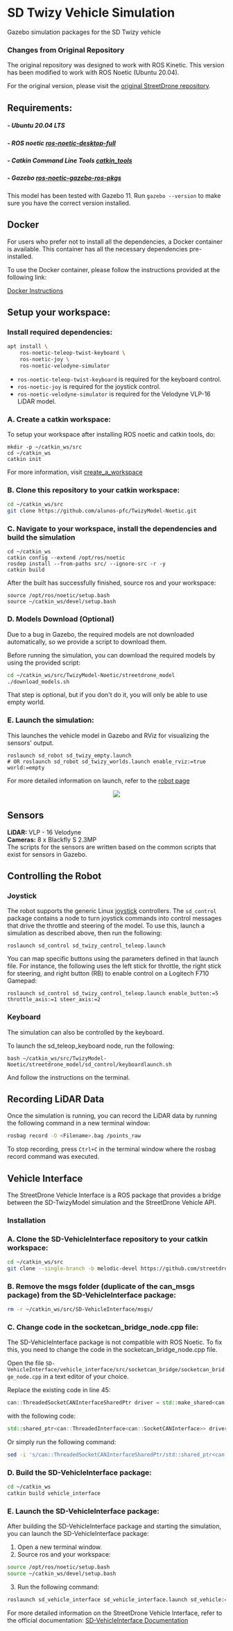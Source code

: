 # SD Twizy Vehicle Simulation

Gazebo simulation packages for the SD Twizy vehicle

### Changes from Original Repository

The original repository was designed to work with ROS Kinetic. This version has been modified to work with ROS Noetic (Ubuntu 20.04). 

For the original version, please visit the [original StreetDrone repository](https://github.com/streetdrone-home/SD-TwizyModel).

## Requirements:

##### - Ubuntu 20.04 LTS
##### - ROS noetic [ros-noetic-desktop-full](http://wiki.ros.org/noetic/Installation/Ubuntu)
##### - Catkin Command Line Tools [catkin_tools](https://catkin-tools.readthedocs.io/en/latest/installing.html)
##### - Gazebo [ros-noetic-gazebo-ros-pkgs](http://gazebosim.org/tutorials?tut=ros_installing)  
This model has been tested with Gazebo 11. Run `gazebo --version` to make sure you have the correct version installed.  

## Docker

For users who prefer not to install all the dependencies, a Docker container is available. This container has all the necessary dependencies pre-installed.

To use the Docker container, please follow the instructions provided at the following link:

[Docker Instructions](https://github.com/alunos-pfc/TwizyModel-Noetic/tree/master/Docker)

## Setup your workspace:

### Install required dependencies:
```bash
apt install \
    ros-noetic-teleop-twist-keyboard \
    ros-noetic-joy \
    ros-noetic-velodyne-simulator
```
- `ros-noetic-teleop-twist-keyboard` is required for the keyboard control.
- `ros-noetic-joy` is required for the joystick control.
- `ros-noetic-velodyne-simulator` is required for the Velodyne VLP-16 LiDAR model.


### A. Create a catkin workspace:
To setup your workspace after installing ROS noetic and catkin tools, do:
```
mkdir -p ~/catkin_ws/src
cd ~/catkin_ws
catkin init
```
For more information, visit [create_a_workspace](http://wiki.ros.org/catkin/Tutorials/create_a_workspace)

### B. Clone this repository to your catkin workspace:

```bash
cd ~/catkin_ws/src
git clone https://github.com/alunos-pfc/TwizyModel-Noetic.git
```

### C. Navigate to your workspace, install the dependencies and build the simulation
```
cd ~/catkin_ws
catkin config --extend /opt/ros/noetic
rosdep install --from-paths src/ --ignore-src -r -y
catkin build
```

After the built has successfully finished, source ros and your workspace:
```
source /opt/ros/noetic/setup.bash
source ~/catkin_ws/devel/setup.bash
```

### D. Models Download (Optional)

Due to a bug in Gazebo, the required models are not downloaded automatically, so we provide a script to download them.

Before running the simulation, you can download the required models by using the provided script:
```bash
cd ~/catkin_ws/src/TwizyModel-Noetic/streetdrone_model
./download_models.sh
```
That step is optional, but if you don't do it, you will only be able to use empty world.

### E. Launch the simulation:
This launches the vehicle model in Gazebo and RViz for visualizing the sensors' output.
```
roslaunch sd_robot sd_twizy_empty.launch
# OR roslaunch sd_robot sd_twizy_worlds.launch enable_rviz:=true world:=empty
```

For more detailed information on launch, refer to the [robot page](https://github.com/alunos-pfc/TwizyModel-Noetic/tree/master/streetdrone_model/sd_robot)

<p align="center"> 
<img src="streetdrone_model/sd_docs/imgs/sd.png">
</p>

## Sensors
**LiDAR:** VLP - 16 Velodyne  
**Cameras:** 8 x Blackfly S 2.3MP  
The scripts for the sensors are written based on the common scripts that exist for sensors in Gazebo.

## Controlling the Robot
### Joystick
The robot supports the generic Linux
[joystick](http://wiki.ros.org/joy) controllers. The `sd_control`
package contains a node to turn joystick commands into control
messages that drive the throttle and steering of the model. To use
this, launch a simulation as described above, then run the following:
```
roslaunch sd_control sd_twizy_control_teleop.launch
```

You can map specific buttons using the parameters defined in that
launch file. For instance, the following uses the left stick for
throttle, the right stick for steering, and right button (RB) to
enable control on a Logitech F710 Gamepad:
```
roslaunch sd_control sd_twizy_control_teleop.launch enable_button:=5 throttle_axis:=1 steer_axis:=2
```

### Keyboard
The simulation can also be controlled by the keyboard.

To launch the sd_teleop_keyboard node, run the following:
```
bash ~/catkin_ws/src/TwizyModel-Noetic/streetdrone_model/sd_control/keyboardlaunch.sh 
```
And follow the instructions on the terminal.

## Recording LiDAR Data

Once the simulation is running, you can record the LiDAR data by running the following command in a new terminal window:
```bash
rosbag record -O <Filename>.bag /points_raw
```

To stop recording, press `Ctrl+C` in the terminal window where the rosbag record command was executed.

## Vehicle Interface

The StreetDrone Vehicle Interface is a ROS package that provides a bridge between the SD-TwizyModel simulation and the StreetDrone Vehicle API.

### Installation

### A. Clone the SD-VehicleInterface repository to your catkin workspace:

```bash
cd ~/catkin_ws/src
git clone --single-branch -b melodic-devel https://github.com/streetdrone-home/SD-VehicleInterface.git
```

### B. Remove the msgs folder (duplicate of the can_msgs package) from the SD-VehicleInterface package:
```bash
rm -r ~/catkin_ws/src/SD-VehicleInterface/msgs/
```

### C. Change code in the socketcan_bridge_node.cpp file:

The SD-VehicleInterface package is not compatible with ROS Noetic. To fix this, you need to change the code in the socketcan_bridge_node.cpp file.

Open the file `SD-VehicleInterface/vehicle_interface/src/socketcan_bridge/socketcan_bridge_node.cpp` in a text editor of your choice.

Replace the existing code in line 45:
```cpp
can::ThreadedSocketCANInterfaceSharedPtr driver = std::make_shared<can::ThreadedSocketCANInterface> ();
```
with the following code:
```cpp
std::shared_ptr<can::ThreadedInterface<can::SocketCANInterface>> driver = std::make_shared<can::ThreadedSocketCANInterface>();
```

Or simply run the following command:

```bash
sed -i 's/can::ThreadedSocketCANInterfaceSharedPtr/std::shared_ptr<can::ThreadedInterface<can::SocketCANInterface>>/' ~/catkin_ws/src/SD-VehicleInterface/vehicle_interface/src/socketcan_bridge/socketcan_bridge_node.cpp
```

### D. Build the SD-VehicleInterface package:

```bash
cd ~/catkin_ws
catkin build vehicle_interface
```

### E. Launch the SD-VehicleInterface package:

After building the SD-VehicleInterface package and starting the simulation, you can launch the SD-VehicleInterface package:

1. Open a new terminal window.
2. Source ros and your workspace:
```bash
source /opt/ros/noetic/setup.bash
source ~/catkin_ws/devel/setup.bash
```
3. Run the following command:

```bash
roslaunch sd_vehicle_interface sd_vehicle_interface.launch sd_vehicle:=twizy sd_gps_imu:=none sd_simulation_mode:=true
```

For more detailed information on the StreetDrone Vehicle Interface, refer to the official documentation: [SD-VehicleInterface Documentation](https://github.com/streetdrone-home/SD-VehicleInterface)